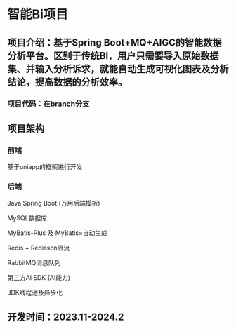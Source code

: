 # 智能Bi项目
## 项目介绍：基于Spring Boot+MQ+AlGC的智能数据分析平台。区别于传统Bl，用户只需要导入原始数据集、并输入分析诉求，就能自动生成可视化图表及分析结论，提高数据的分析效率。

### 项目代码：在branch分支

## 项目架构

### 前端

基于uniapp的框架进行开发

### 后端

Java Spring Boot (万用后端模板)

MySQL数据库

MyBatis-Plus 及 MyBatis×自动生成

Redis + Redisson限流

RabbitMQ消息队列

第三方Al SDK (AI能力)

JDK线程池及异步化


## 开发时间：2023.11-2024.2




